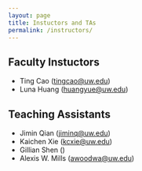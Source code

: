 ```yaml
---
layout: page
title: Instuctors and TAs
permalink: /instructors/
---
```


## Faculty Instuctors ##

* Ting Cao (tingcao@uw.edu)
* Luna Huang (huangyue@uw.edu)

## Teaching Assistants ##

* Jimin Qian (jiminq@uw.edu)
* Kaichen Xie (kcxie@uw.edu)
* Gillian Shen ()
* Alexis W. Mills (awoodwa@uw.edu)
